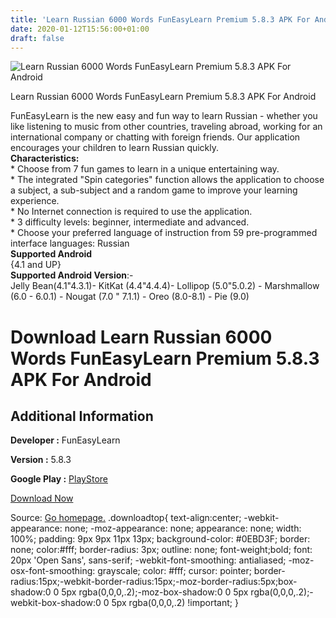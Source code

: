 ```yaml
---
title: 'Learn Russian 6000 Words FunEasyLearn Premium 5.8.3 APK For Android'
date: 2020-01-12T15:56:00+01:00
draft: false
---
```


![Learn Russian 6000 Words FunEasyLearn Premium 5.8.3 APK For Android](https://i1.wp.com/apkhome.net/wp-content/uploads/2020/01/Learn-Russian-6000-Words-FunEasyLearn-Premium-5.8.3.png "Learn Russian 6000 Words FunEasyLearn Premium 5.8.3 APK For Android")

  

Learn Russian 6000 Words FunEasyLearn Premium 5.8.3 APK For Android

FunEasyLearn is the new easy and fun way to learn Russian - whether you like listening to music from other countries, traveling abroad, working for an international company or chatting with foreign friends. Our application encourages your children to learn Russian quickly.  
**Characteristics:**  
\* Choose from 7 fun games to learn in a unique entertaining way.  
\* The integrated "Spin categories" function allows the application to choose a subject, a sub-subject and a random game to improve your learning experience.  
\* No Internet connection is required to use the application.  
\* 3 difficulty levels: beginner, intermediate and advanced.  
\* Choose your preferred language of instruction from 59 pre-programmed interface languages: Russian  
**Supported Android**  
{4.1 and UP}  
**Supported Android Version**:-  
Jelly Bean(4.1"4.3.1)- KitKat (4.4"4.4.4)- Lollipop (5.0"5.0.2) - Marshmallow (6.0 - 6.0.1) - Nougat (7.0 " 7.1.1) - Oreo (8.0-8.1) - Pie (9.0)

Download Learn Russian 6000 Words FunEasyLearn Premium 5.8.3 APK For Android
============================================================================

Additional Information
----------------------

**Developer :** FunEasyLearn

**Version :** 5.8.3

**Google Play :** [PlayStore](https://play.google.com/store/apps/details?id=com.funeasylearn.russian&hl=en)

  

[Download Now](https://store4app.co/post/learn-russian-6000-words-funeasylearn-premium-5-8-3-apk-for-android_1578840299)

  
Source: [Go homepage.](https://store4app.co/post/learn-russian-6000-words-funeasylearn-premium-5-8-3-apk-for-android_1578840299) .downloadtop{ text-align:center; -webkit-appearance: none; -moz-appearance: none; appearance: none; width: 100%; padding: 9px 9px 11px 13px; background-color: #0EBD3F; border: none; color:#fff; border-radius: 3px; outline: none; font-weight;bold; font: 20px 'Open Sans', sans-serif; -webkit-font-smoothing: antialiased; -moz-osx-font-smoothing: grayscale; color: #fff; cursor: pointer; border-radius:15px;-webkit-border-radius:15px;-moz-border-radius:5px;box-shadow:0 0 5px rgba(0,0,0,.2);-moz-box-shadow:0 0 5px rgba(0,0,0,.2);-webkit-box-shadow:0 0 5px rgba(0,0,0,.2) !important; }